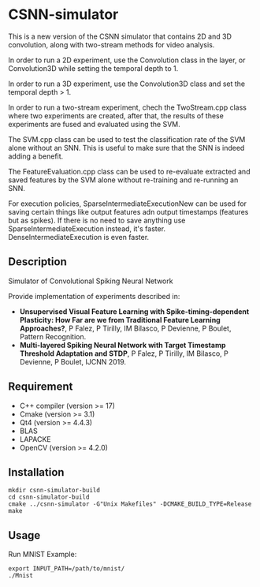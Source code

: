 # CSNN-simulator

This is a new version of the CSNN simulator that contains 2D and 3D convolution, along with two-stream methods for video analysis.

In order to run a 2D experiment, use the Convolution class in the layer, or Convolution3D while setting the temporal depth to 1.

In order to run a 3D experiment, use the Convolution3D class and set the temporal depth > 1.

In order to run a two-stream experiment, chech the TwoStream.cpp class where two experiments are created, after that, the results of these experiments are fused and evaluated using the SVM.

The SVM.cpp class can be used to test the classification rate of the SVM alone without an SNN. This is useful to make sure that the SNN is indeed adding a benefit.

The FeatureEvaluation.cpp class can be used to re-evaluate extracted and saved features by the SVM alone without re-training and re-running an SNN.

For execution policies, SparseIntermediateExecutionNew can be used for saving certain things like output features adn output timestamps (features but as spikes). If there is no need to save anything use SparseIntermediateExecution instead, it's faster. DenseIntermediateExecution is even faster.




## Description

Simulator of Convolutional Spiking Neural Network

Provide implementation of experiments described in:
* __Unsupervised Visual Feature Learning with Spike-timing-dependent Plasticity: How Far are we from Traditional Feature Learning Approaches?__, P Falez, P Tirilly, IM Bilasco, P Devienne, P Boulet, Pattern Recognition.
* __Multi-layered Spiking Neural Network with Target Timestamp Threshold Adaptation and STDP__, P Falez, P Tirilly, IM Bilasco, P Devienne, P Boulet, IJCNN 2019.

## Requirement

* C++ compiler (version >= 17)
* Cmake (version >= 3.1)
* Qt4 (version >= 4.4.3)
* BLAS
* LAPACKE
* OpenCV (version >= 4.2.0)

## Installation

    mkdir csnn-simulator-build
    cd csnn-simulator-build
    cmake ../csnn-simulator -G"Unix Makefiles" -DCMAKE_BUILD_TYPE=Release
    make

## Usage

Run MNIST Example:

    export INPUT_PATH=/path/to/mnist/
    ./Mnist